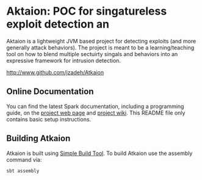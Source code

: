 # Aktaion: POC for singatureless exploit detection an

Aktaion is a lightweight JVM based project for detecting exploits (and more generally attack behaviors).  The project is meant to be a learning/teaching tool on how to blend multiple sectuirty singals and behaviors into an expressive framework for intrusion detection.  	

<http://www.github.com/jzadeh/Atkaion>


## Online Documentation

You can find the latest Spark documentation, including a programming
guide, on the [project web page](http://ttp://www.github.com/jzadeh/Atkaion)
and [project wiki](https:ttp://www.github.com/jzadeh/Atkaion).
This README file only contains basic setup instructions.

## Building Atkaion

Atkaion is built using [Simple Build Tool](http://maven.apache.org/).
To build Atkaion use the assembly command via:

    sbt assembly



